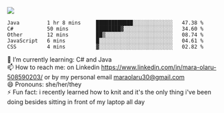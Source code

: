 

 <img align="center" src="https://github-readme-stats.vercel.app/api?username=MaraxD&theme=github_dark&show_icons=true&count_private=true"/>
 <br/>

<!--START_SECTION:waka-->
```text
Java         1 hr 8 mins     ████████████░░░░░░░░░░░░░   47.38 % 
C#           50 mins         ████████▓░░░░░░░░░░░░░░░░   34.60 % 
Other        12 mins         ██▒░░░░░░░░░░░░░░░░░░░░░░   08.74 % 
JavaScript   6 mins          █░░░░░░░░░░░░░░░░░░░░░░░░   04.61 % 
CSS          4 mins          ▓░░░░░░░░░░░░░░░░░░░░░░░░   02.82 % 
```
<!--END_SECTION:waka-->
<!--[![willianrod's wakatime stats](https://github-readme-stats.vercel.app/api/wakatime?username=MaraxD)](https://github.com/anuraghazra/github-readme-stats)-->

🌱 I’m currently learning: C# and Java <br/>
📫 How to reach me: on Linkedin https://www.linkedin.com/in/mara-olaru-508590203/ or by my personal email maraolaru30@gmail.com <br/>
😄 Pronouns: she/her/they <br/>
⚡ Fun fact: i recently learned how to knit and it's the only thing i've been doing besides sitting in front of my laptop all day <br/>
 
